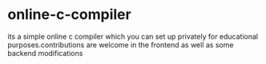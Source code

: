 # online-c-compiler
its a simple online c compiler which you can set up privately for educational purposes.contributions are welcome in the frontend as well as some backend modifications
